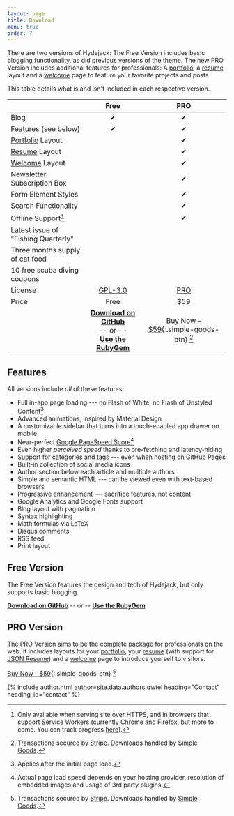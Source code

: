```yaml
---
layout: page
title: Download
menu: true
order: 7
---
```


There are two versions of Hydejack: The Free Version includes basic blogging functionality,
as did previous versions of the theme.
The new PRO Version includes additional features for professionals:
A [portfolio], a [resume] layout and a [welcome] page to feature your favorite projects and posts.

This table details what is and isn't included in each respective version.

|                                     | Free               | PRO                |
|:------------------------------------|:------------------:|:------------------:|
| Blog                                | &#x2714;           | &#x2714;           |
| Features (see below)                | &#x2714;           | &#x2714;           |
| [Portfolio] Layout                  |                    | &#x2714;           |
| [Resume] Layout                     |                    | &#x2714;           |
| [Welcome] Layout                    |                    | &#x2714;           |
| Newsletter Subscription Box         |                    | &#x2714;           |
| Form Element Styles                 |                    | &#x2714;           |
| Search Functionality                |                    | &#x2714;           |
| Offline Support[^4]                 |                    | &#x2714;           |
| Latest issue of "Fishing Quarterly" |                    |                    |
| Three months supply of cat food     |                    |                    |
| 10 free scuba diving coupons        |                    |                    |
| License                             | [GPL-3.0][license] | [PRO]              |
| Price                               | Free               | $59                |
|| [**Download on GitHub**][github]<br/> -- or -- <br/>[**Use the RubyGem**][gem] | [Buy Now – $59][buy]{:.simple-goods-btn} [^3] |

## Features
All versions include *all* of these features:

* Full in-app page loading --- no Flash of White, no Flash of Unstyled Content[^1]
* Advanced animations, inspired by Material Design
* A customizable sidebar that turns into a touch-enabled app drawer on mobile
* Near-perfect [Google PageSpeed Score][gpss][^2]
* Even higher *perceived speed* thanks to pre-fetching and latency-hiding
* Support for categories and tags --- even when hosting on GitHub Pages
* Built-in collection of social media icons
* Author section below each article and multiple authors
* Simple and semantic HTML --- can be viewed even with text-based browsers
* Progressive enhancement --- sacrifice features, not content
* Google Analytics and Google Fonts support
* Blog layout with pagination
* Syntax highlighting
* Math formulas via LaTeX
* Disqus comments
* RSS feed
* Print layout

## Free Version
The Free Version features the design and tech of Hydejack, but only supports basic blogging.

**[Download on GitHub][github]** -- or -- **[Use the RubyGem][gem]**

## PRO Version
The PRO Version aims to be the complete package for professionals on the web.
It includes layouts for your [portfolio], your [resume] (with support for [JSON Resume](https://jsonresume.org/)) and
a [welcome] page to introduce yourself to visitors.

[Buy Now - $59][buy]{:.simple-goods-btn} [^3]

{% include author.html author=site.data.authors.qwtel heading="Contact" heading_id="contact" %}

<style>
a.simple-goods-btn{text-decoration:none !important}.simple-goods-btn{-moz-box-sizing:border-box !important;-moz-transition:all 0.2s ease !important;-moz-transition:all 0.2s ease !important;-ms-transition:all 0.2s ease !important;-ms-transition:all 0.2s ease !important;-o-transition:all 0.2s ease !important;-o-transition:all 0.2s ease !important;-webkit-box-sizing:border-box !important;-webkit-font-smoothing:subpixel-antialiased !important;-webkit-transition:all 0.2s ease !important;-webkit-transition:all 0.2s ease !important;background-color:#4fb1ba!important;border-radius:3px 3px 3px 3px !important;box-sizing:border-box !important;color:#fff !important;cursor:pointer !important;display:inline-block !important;font-size:16px !important;font-weight:400 !important;margin:0 !important;padding:12px 34px 12px !important;position:relative !important;text-align:center !important;top:0 !important;transition:all 0.2s ease !important;font-family:"HelveticaNeue-Light", "Helvetica Neue Light", "Helvetica Neue", Helvetica, Arial, "Lucida Grande", sans-serif !important;font-weight:bold !important}
</style>

[^1]: Applies after the initial page load.  
[^2]: Actual page load speed depends on your hosting provider, resolution of embedded images and usage of 3rd party plugins.
[^3]: Transactions secured by [Stripe](https://stripe.com). Downloads handled by [Simple Goods](https://simplegoods.co/).
[^4]: Only available when serving site over HTTPS, and in browsers that support Service Workers (currently Chrome and Firefox, but more to come. You can track progress [here](http://caniuse.com/#feat=serviceworkers)).

[blog]: blog.md
[portfolio]: projects.md
[resume]: resume.md
[welcome]: index.md
[license]: LICENSE.md
[pro]: licenses/PRO.md
[docs]: docs/7.0.0/index.md

[github]: https://github.com/qwtel/hydejack/releases/tag/v7.0.0
[gem]: https://rubygems.org/gems/jekyll-theme-hydejack/versions/7.0.0
[buy]: https://app.simplegoods.co/i/AQTTVBOE

[gpss]: https://developers.google.com/speed/pagespeed/insights/?url=https%3A%2F%2Fqwtel.com%2Fhydejack%2F
